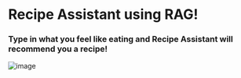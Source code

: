 # Recipe Assistant using RAG!

### Type in what you feel like eating and Recipe Assistant will recommend you a recipe!

![image](https://github.com/user-attachments/assets/18e43246-da97-4385-bb57-24633e9619ef)
